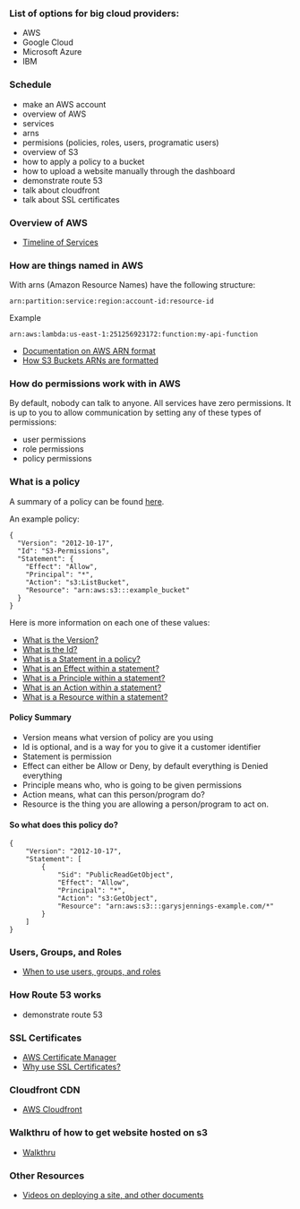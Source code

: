 ### List of options for big cloud providers:

-   AWS
-   Google Cloud
-   Microsoft Azure
-   IBM

### Schedule
-   make an AWS account
-   overview of AWS
  - services
  - arns
  - permisions (policies, roles, users, programatic users)
-   overview of S3
- how to apply a policy to a bucket
-   how to upload a website manually through the dashboard
- demonstrate route 53
- talk about cloudfront
- talk about SSL certificates

### Overview of AWS
- [Timeline of Services](https://www.awsgeek.com/pages/AWS-History/)


### How are things named in AWS
With arns (Amazon Resource Names) have the following structure:
```
arn:partition:service:region:account-id:resource-id
```
Example
```
arn:aws:lambda:us-east-1:251256923172:function:my-api-function
```

- [Documentation on AWS ARN format](https://docs.aws.amazon.com/general/latest/gr/aws-arns-and-namespaces.html)
- [How S3 Buckets ARNs are formatted](https://docs.aws.amazon.com/en_pv/AmazonS3/latest/dev/s3-arn-format.html)



### How do permissions work with in AWS
By default, nobody can talk to anyone. All services have zero permissions.
It is up to you to allow communication by setting any of these types of permissions:
- user permissions
- role permissions
- policy permissions

### What is a policy
A summary of a policy can be found [here](https://docs.aws.amazon.com/IAM/latest/UserGuide/access_policies.html#access_policies-json). 

An example policy:
```
{
  "Version": "2012-10-17",
  "Id": "S3-Permissions",
  "Statement": {
    "Effect": "Allow",
    "Principal": "*",
    "Action": "s3:ListBucket",
    "Resource": "arn:aws:s3:::example_bucket"
  }
}
```

Here is more information on each one of these values:
- [What is the Version?](https://docs.aws.amazon.com/IAM/latest/UserGuide/reference_policies_elements_version.html)
- [What is the Id?](https://docs.aws.amazon.com/IAM/latest/UserGuide/reference_policies_elements_id.html)
- [What is a Statement in a policy?](https://docs.aws.amazon.com/IAM/latest/UserGuide/reference_policies_elements_statement.html)
- [What is an Effect within a statement?](https://docs.aws.amazon.com/IAM/latest/UserGuide/reference_policies_elements_effect.html)
- [What is a Principle within a statement?](https://docs.aws.amazon.com/IAM/latest/UserGuide/reference_policies_elements_principal.html)
- [What is an Action within a statement?](https://docs.aws.amazon.com/IAM/latest/UserGuide/reference_policies_elements_action.html)
- [What is a Resource within a statement?](https://docs.aws.amazon.com/IAM/latest/UserGuide/reference_policies_elements_resource.html)


#### Policy Summary
- Version means what version of policy are you using
- Id is optional, and is a way for you to give it a customer identifier
- Statement is permission
- Effect can either be Allow or Deny, by default everything is Denied everything
- Principle means who, who is going to be given permissions
- Action means, what can this person/program do?
- Resource is the thing you are allowing a person/program to act on.

#### So what does this policy do?
```
{
    "Version": "2012-10-17",
    "Statement": [
        {
            "Sid": "PublicReadGetObject",
            "Effect": "Allow",
            "Principal": "*",
            "Action": "s3:GetObject",
            "Resource": "arn:aws:s3:::garysjennings-example.com/*"
        }
    ]
}
```


### Users, Groups, and Roles
- [When to use users, groups, and roles](https://docs.aws.amazon.com/IAM/latest/UserGuide/id.html)

### How Route 53 works
- demonstrate route 53

### SSL Certificates
- [AWS Certificate Manager](https://aws.amazon.com/certificate-manager/)
- [Why use SSL Certificates?](https://www.cloudflare.com/learning/ssl/why-use-https/)

### Cloudfront CDN
- [AWS Cloudfront](https://aws.amazon.com/cloudfront/)

### Walkthru of how to get website hosted on s3
- [Walkthru](https://docs.aws.amazon.com/AmazonS3/latest/dev/website-hosting-custom-domain-walkthrough.html?refid=gs_card#root-domain-walkthrough-before-you-begin)

### Other Resources
- [Videos on deploying a site, and other documents](https://htmlbasics.xyz/chapter?section=Project%20Management&chapter=8)
